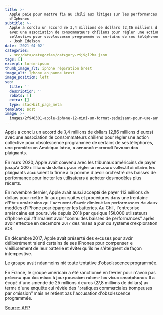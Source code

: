 ```yaml
---
title: >-
  Apple paie pour mettre fin au Chili aux litiges sur les performances ralenties
  d'Iphones
subtitle: >-
  Apple a conclu un accord de 3,4 millions de dollars (2,86 millions d'euros)
  avec une association de consommateurs chiliens pour régler une action
  collective pour obsolescence programmée de certains de ses téléphones afp.com
  - Josh Edelson
date: '2021-04-02'
categories:
  - src/data/categories/category-z9j9gl2ha.json
tags: []
excerpt: lorem-ipsum
thumb_image_alt: iphone réparation brest
image_alt: Iphone en panne Brest
image_position: left
seo:
  title: ''
  description: ''
  robots: []
  extra: []
  type: stackbit_page_meta
template: post
image: >-
  images/2f946301-apple-iphone-12-mini-un-format-seduisant-pour-une-autonomie-limitee.jpeg
---
```

Apple a conclu un accord de 3,4 millions de dollars (2,86 millions d'euros) avec une association de consommateurs chiliens pour régler une action collective pour obsolescence programmée de certains de ses téléphones, une première en Amérique latine, a annoncé mercredi l'avocat des plaignants.

En mars 2020, Apple avait convenu avec les tribunaux américains de payer jusqu'à 500 millions de dollars pour régler un recours collectif similaire, les plaignants accusaient la firme à la pomme d'avoir orchestré des baisses de performance pour inciter les utilisateurs à acheter des modèles plus récents.

En novembre dernier, Apple avait aussi accepté de payer 113 millions de dollars pour mettre fin aux poursuites et procédures dans une trentaine d'Etats américains qui l'accusent d'avoir diminué les performances de vieux modèles d'iPhone pour épargner les batteries.
Au Chili, l'entreprise américaine est poursuivie depuis 2018 par quelque 150.000 utilisateurs d'Iphone qui affirmaient avoir "connu des baisses de performances" après avoir effectué en décembre 2017 des mises à jour du système d'exploitation iOS.

En décembre 2017, Apple avait présenté des excuses pour avoir délibérément ralenti certains de ses iPhones pour compenser le vieillissement de leur batterie et éviter qu'ils ne s'éteignent de façon intempestive.

Le groupe avait néanmoins nié toute tentative d'obsolescence programmée.

En France, le groupe américain a été sanctionné en février pour n'avoir pas prévenu que des mises à jour pouvaient ralentir les vieux smartphones. Il a écopé d'une amende de 25 millions d'euros (27,8 millions de dollars) au terme d'une enquête qui révèle des "pratiques commerciales trompeuses par omission" mais ne retient pas l'accusation d'obsolescence programmée.

[Source: AFP](https://information.tv5monde.com/auteur/afp) 
    
